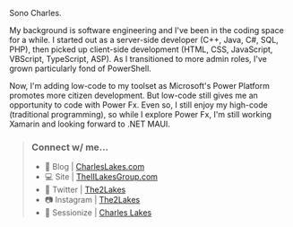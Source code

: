 Sono Charles.

My background is software engineering and I've been in the coding space for a while. I started out as a server-side developer (C++, Java, C#, SQL, PHP), then picked up client-side development (HTML, CSS, JavaScript, VBScript, TypeScript, ASP). As I transitioned to more admin roles, I've grown particularly fond of PowerShell.

Now, I'm adding low-code to my toolset as Microsoft's Power Platform promotes more citizen development. But low-code still gives me an opportunity to code with Power Fx. Even so, I still enjoy my high-code (traditional programming), so while I explore Power Fx, I'm still working Xamarin and looking forward to .NET MAUI.

>
> ### Connect w/ me...
> - :notebook: Blog | [CharlesLakes.com](https://charleslakes.com)
> - :computer: Site | [TheIILakesGroup.com](https://theiilakesgroup.com)
> - :speech_balloon: Twitter | [The2Lakes](https://twitter.com/The2Lakes)
> - :camera: Instagram | [The2Lakes](https://www.instagram.com/The2Lakes/)
> - :microphone: Sessionize | [Charles Lakes](https://sessionize.com/charles-e-lakes-ii)
> 

<!--
### Hi there 👋

**losodamus/losodamus** is a ✨ _special_ ✨ repository because its `README.md` (this file) appears on your GitHub profile.

Link of emojis:
https://gist.github.com/rxaviers/7360908

- 🔭 I’m currently working on ...
- 🌱 I’m currently learning ...
- 👯 I’m looking to collaborate on ...
- 💬 Ask me about ...
- 📫 How to reach me: ...

- LinkedIn [Charles Lakes II](https://www.linkedin.com/in/charles-e-lakes-ii)
-->
